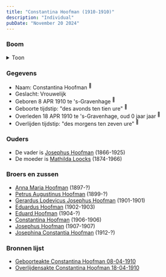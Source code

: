 ```yaml
---
title: "Constantina Hoofman (1910-1910)"
description: "Individual"
pubDate: "November 20 2024"
---
```


### Boom
<details><summary>Toon</summary>

![test](https://www.plantuml.com/plantuml/svg/ZP9DJoCn38Rl-HKM73XLckdNjbLLGL7BXtPBjS1UAy_4TAB995MSsQf2_UyOEYm82TXRvFYrdzVsAKSCiQwiujAu3GQi8CEyN0TVEttkhGyG0pgMBt9H5KOJv2RabWvlgZPn1nLL6GK-X3XI81zt6rBlgkOMcU5H0S3K1qtXhZ1vwOXvFAxGkCa4Ecglr0aiNrgnEYYEhZtJfgWPBhr_gD0T0J9S9KdIxW4SpphptdmgTHyV35czX_4emsotodoCbaOJQ7VXxFu2qa6_3nS1iTw-I-MojdQ5Jg_ou9apBppFcZPStoyW7KgB4sw9x2-v0jSaW0tLBuo5iHhXf_TvoQzGwR0hKFFfh3FhV0NLWzlPKg1-TCMMY-GCC_q7sA014pEVW8r7MzBQkFLp-X0MDt-apR3_0ZYNgVMxS6pDkeWxijPl1NAlcccsMas6Qfoy1Hgb1EIhdQJgjTsvTt92BXg77nSaQV1ljz_FP01dozzYBKq-MFjsAkcdKhcdKt9Qxli9)
</details>

### Gegevens
- Naam: Constantina Hoofman <sup><a href="../s00341/" style="text-decoration:none" title="Geboorteakte Constantina Hoofman 08-04-1910">:link:</a></sup>
- Geslacht: Vrouwelijk
- Geboren 8 APR 1910 te 's-Gravenhage <sup><a href="../s00341/" style="text-decoration:none" title="Geboorteakte Constantina Hoofman 08-04-1910">:link:</a></sup>
- Geboorte tijdstip: "des avonds ten tien ure" <sup><a href="../s00341/" style="text-decoration:none" title="Geboorteakte Constantina Hoofman 08-04-1910">:link:</a></sup>
- Overleden 18 APR 1910 te 's-Gravenhage, oud 0 jaar jaar <sup><a href="../s00342/" style="text-decoration:none" title="Overlijdensakte Constantina Hoofman 18-04-1910">:link:</a></sup>
- Overlijden tijdstip: "des morgens ten zeven ure" <sup><a href="../s00342/" style="text-decoration:none" title="Overlijdensakte Constantina Hoofman 18-04-1910">:link:</a></sup>

### Ouders
- De vader is [Josephus Hoofman](../i00025/) (1866-1925)
- De moeder is [Mathilda Loocks](../i00194/) (1874-1966)

### Broers en zussen
- [Anna Maria Hoofman](../i00203/) (1897-?)
- [Petrus Augustinus Hoofman](../i00195/) (1899-?)
- [Gerardus Lodevicus Josephus Hoofman](../i00196/) (1901-1901)
- [Eduardus Hoofman](../i00197/) (1902-1903)
- [Eduard Hoofman](../i00198/) (1904-?)
- [Constantina Hoofman](../i00199/) (1906-1906)
- [Josephus Hoofman](../i00200/) (1907-1907)
- [Josephina Constantia Hoofman](../i00202/) (1912-?)

### Bronnen lijst
- [Geboorteakte Constantina Hoofman 08-04-1910](../s00341/)
- [Overlijdensakte Constantina Hoofman 18-04-1910](../s00342/)